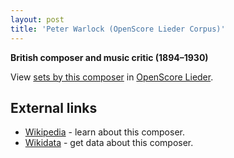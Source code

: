 ```yaml
---
layout: post
title: 'Peter Warlock (OpenScore Lieder Corpus)'
---
```


__British composer and music critic (1894–1930)__

View [sets by this composer] in [OpenScore Lieder].

[sets by this composer]: https://musescore.com/openscore-lieder-corpus/sets?order=title&text=Warlock,+Peter
[OpenScore Lieder]: https://musescore.com/openscore-lieder-corpus

## External links

- [Wikipedia] - learn about this composer.
- [Wikidata] - get data about this composer.

[Wikipedia]: https://en.wikipedia.org/wiki/Peter_Warlock
[Wikidata]: https://www.wikidata.org/wiki/Q934413

